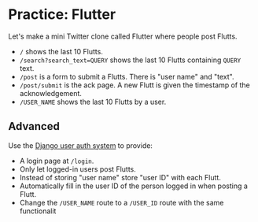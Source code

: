 # Practice: Flutter

Let's make a mini Twitter clone called Flutter where people post Flutts.

* `/` shows the last 10 Flutts.
* `/search?search_text=QUERY` shows the last 10 Flutts containing `QUERY` text.
* `/post` is a form to submit a Flutts. There is "user name" and "text".
* `/post/submit` is the ack page. A new Flutt is given the timestamp of the acknowledgement.
* `/USER_NAME` shows the last 10 Flutts by a user.

## Advanced

Use the [Django user auth system](https://docs.djangoproject.com/en/1.9/topics/auth/) to provide:

* A login page at `/login`.
* Only let logged-in users post Flutts.
* Instead of storing "user name" store "user ID" with each Flutt.
* Automatically fill in the user ID of the person logged in when posting a Flutt.
* Change the `/USER_NAME` route to a `/USER_ID` route with the same functionalit
